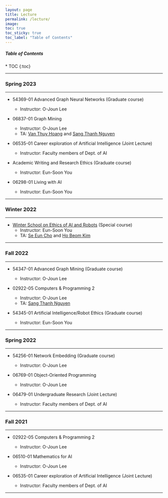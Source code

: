 ```yaml
---
layout: page
title: Lecture
permalink: /lecture/
image: 
toc: true
toc_sticky: true
toc_label: "Table of Contents"
---
```


<h5>Table of Contents</h5>
* TOC
{:toc}

***
### Spring 2023

***
* 54369-01 Advanced Graph Neural Networks (Graduate course)
  * Instructor: O-Joun Lee

* 06837-01 Graph Mining
  * Instructor: O-Joun Lee
  * TA: [Van Thuy Hoang](https://nslab-cuk.github.io/member/hoangvanthuy90) and [Sang Thanh Nguyen](https://nslab-cuk.github.io/member/sangnguyen)

* 06535-01 Career exploration of Artificial Intelligence (Joint Lecture)
  * Instructor: Faculty members of Dept. of AI

* Academic Writing and Research Ethics (Graduate course)
  * Instructor: Eun-Soon You

* 06298-01 Living with AI
  * Instructor: Eun-Soon You

***
### Winter 2022

***

* [Winter School on Ethics of AI and Robots](https://nslab-cuk.github.io/2022/12/05/WS/) (Special course)
  * Instructor: Eun-Soon You
  * TA: [Se Eun Cho](https://nslab-cuk.github.io/member/secho) and [Ho Beom Kim](https://nslab-cuk.github.io/member/hbkim)

***
### Fall 2022

***
* 54347-01 Advanced Graph Mining (Graduate course)
  * Instructor: O-Joun Lee

* 02922-05 Computers & Programming 2
  * Instructor: O-Joun Lee
  * TA: [Sang Thanh Nguyen](https://nslab-cuk.github.io/member/sangnguyen)

* 54345-01 Artificial Intelligence/Robot Ethics (Graduate course)
  * Instructor: Eun-Soon You

***
### Spring 2022

***
* 54256-01 Network Embedding (Graduate course)
  * Instructor: O-Joun Lee

* 06769-01 Object-Oriented Programming
  * Instructor: O-Joun Lee

* 06479-01 Undergraduate Research (Joint Lecture)
  * Instructor: Faculty members of Dept. of AI

***
### Fall 2021

***
* 02922-05 Computers & Programming 2
  * Instructor: O-Joun Lee

* 06510-01 Mathematics for AI
  * Instructor: O-Joun Lee

* 06535-01 Career exploration of Artificial Intelligence (Joint Lecture)
  * Instructor: Faculty members of Dept. of AI

***
